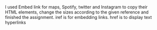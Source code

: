 I used Embed link for maps, Spotify, twitter and Instagram to copy their HTML elements, change the sizes according to the given reference and finished the assignment.
iref is for embedding links.
href is to display text hyperlinks